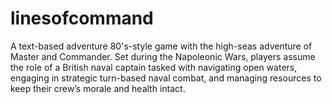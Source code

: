 # linesofcommand
A text-based adventure 80's-style game with the high-seas adventure of Master and Commander. Set during the Napoleonic Wars, players assume the role of a British naval captain tasked with navigating open waters, engaging in strategic turn-based naval combat, and managing resources to keep their crew’s morale and health intact.
